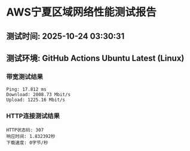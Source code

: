# AWS宁夏区域网络性能测试报告
## 测试时间: 2025-10-24 03:30:31
## 测试环境: GitHub Actions Ubuntu Latest (Linux)

### 带宽测试结果
```
Ping: 17.812 ms
Download: 2008.73 Mbit/s
Upload: 1225.16 Mbit/s
```

### HTTP连接测试结果
```
HTTP状态码: 307
响应时间: 1.832392秒
下载速度: 0字节/秒
```

